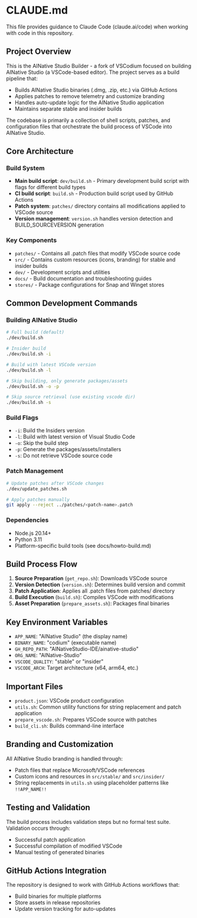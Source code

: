 # CLAUDE.md

This file provides guidance to Claude Code (claude.ai/code) when working with code in this repository.

## Project Overview

This is the AINative Studio Builder - a fork of VSCodium focused on building AINative Studio (a VSCode-based editor). The project serves as a build pipeline that:

- Builds AINative Studio binaries (.dmg, .zip, etc.) via GitHub Actions
- Applies patches to remove telemetry and customize branding
- Handles auto-update logic for the AINative Studio application
- Maintains separate stable and insider builds

The codebase is primarily a collection of shell scripts, patches, and configuration files that orchestrate the build process of VSCode into AINative Studio.

## Core Architecture

### Build System
- **Main build script**: `dev/build.sh` - Primary development build script with flags for different build types
- **CI build script**: `build.sh` - Production build script used by GitHub Actions
- **Patch system**: `patches/` directory contains all modifications applied to VSCode source
- **Version management**: `version.sh` handles version detection and BUILD_SOURCEVERSION generation

### Key Components
- `patches/` - Contains all .patch files that modify VSCode source code
- `src/` - Contains custom resources (icons, branding) for stable and insider builds
- `dev/` - Development scripts and utilities
- `docs/` - Build documentation and troubleshooting guides
- `stores/` - Package configurations for Snap and Winget stores

## Common Development Commands

### Building AINative Studio
```bash
# Full build (default)
./dev/build.sh

# Insider build
./dev/build.sh -i

# Build with latest VSCode version
./dev/build.sh -l

# Skip building, only generate packages/assets
./dev/build.sh -o -p

# Skip source retrieval (use existing vscode dir)
./dev/build.sh -s
```

### Build Flags
- `-i`: Build the Insiders version
- `-l`: Build with latest version of Visual Studio Code
- `-o`: Skip the build step
- `-p`: Generate the packages/assets/installers  
- `-s`: Do not retrieve VSCode source code

### Patch Management
```bash
# Update patches after VSCode changes
./dev/update_patches.sh

# Apply patches manually
git apply --reject ../patches/<patch-name>.patch
```

### Dependencies
- Node.js 20.14+
- Python 3.11
- Platform-specific build tools (see docs/howto-build.md)

## Build Process Flow

1. **Source Preparation** (`get_repo.sh`): Downloads VSCode source
2. **Version Detection** (`version.sh`): Determines build version and commit
3. **Patch Application**: Applies all .patch files from patches/ directory
4. **Build Execution** (`build.sh`): Compiles VSCode with modifications
5. **Asset Preparation** (`prepare_assets.sh`): Packages final binaries

## Key Environment Variables

- `APP_NAME`: "AINative Studio" (the display name)
- `BINARY_NAME`: "codium" (executable name) 
- `GH_REPO_PATH`: "AINativeStudio-IDE/ainative-studio"
- `ORG_NAME`: "AINative-Studio"
- `VSCODE_QUALITY`: "stable" or "insider"
- `VSCODE_ARCH`: Target architecture (x64, arm64, etc.)

## Important Files

- `product.json`: VSCode product configuration
- `utils.sh`: Common utility functions for string replacement and patch application
- `prepare_vscode.sh`: Prepares VSCode source with patches
- `build_cli.sh`: Builds command-line interface

## Branding and Customization

All AINative Studio branding is handled through:
- Patch files that replace Microsoft/VSCode references
- Custom icons and resources in `src/stable/` and `src/insider/`
- String replacements in `utils.sh` using placeholder patterns like `!!APP_NAME!!`

## Testing and Validation

The build process includes validation steps but no formal test suite. Validation occurs through:
- Successful patch application
- Successful compilation of modified VSCode
- Manual testing of generated binaries

## GitHub Actions Integration

The repository is designed to work with GitHub Actions workflows that:
- Build binaries for multiple platforms
- Store assets in release repositories
- Update version tracking for auto-updates